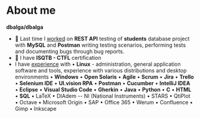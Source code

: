 # About me

****dbalga/dbalga****

- 🔭 Last time I <ins>worked</ins> on **REST API** testing of **students** database project with **MySQL** and **Postman** writing testing scenarios, performing tests and documenting bugs through bug reports.
- 🌱 I have **ISQTB - CTFL** certification 
- I have <ins>experience</ins> with • **Linux** - administration, general application software and tools, experience with various distributions and desktop environments  • **Windows** • **Open Solaris** • **Agile** • **Scrum** • **Jira** • **Trello** • **Selenium IDE** • **UI.vision RPA** • **Postman** • **Cucumber** • **IntelliJ IDEA** • **Eclipse** • **Visual Studio Code** • **Gherkin** • **Java** • **Python** • **C** • **HTML** • **SQL** • LaTeX • DIAdem -- NI (National Instruments) • STARS • QtiPlot • Octave • Microsoft Origin • SAP • Office 365 • Werum • Confluence • Gimp • Inkscape


